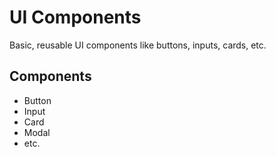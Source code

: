 # UI Components

Basic, reusable UI components like buttons, inputs, cards, etc.

## Components
- Button
- Input
- Card
- Modal
- etc.
